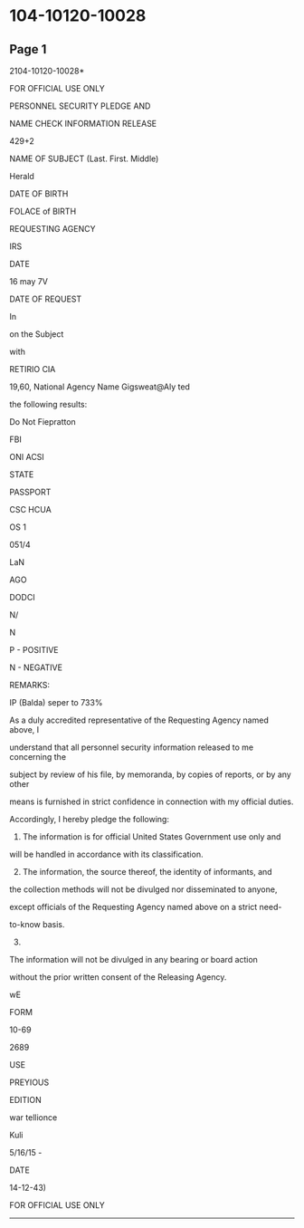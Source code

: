 # 104-10120-10028

## Page 1

2104-10120-10028*

FOR OFFICIAL USE ONLY

PERSONNEL SECURITY PLEDGE AND

NAME CHECK INFORMATION RELEASE

429+2

NAME OF SUBJECT (Last. First. Middle)

Herald

DATE OF BIRTH

FOLACE of BIRTH

REQUESTING AGENCY

IRS

DATE

16 may 7V

DATE OF REQUEST

In

on the Subject

with

RETIRIO CIA

19,60, National Agency Name Gigsweat@Aly ted

the following results:

Do Not Fiepratton

FBI

ONI ACSI

STATE

PASSPORT

CSC HCUA

OS 1

051/4

LaN

AGO

DODCI

N/

N

P - POSITIVE

N - NEGATIVE

REMARKS:

IP (Balda) seper to 733%

As a duly accredited representative of the Requesting Agency named above, I

understand that all personnel security information released to me concerning the

subject by review of his file, by memoranda, by copies of reports, or by any other

means is furnished in strict confidence in connection with my official duties.

Accordingly, I hereby pledge the following:

1. The information is for official United States Government use only and

will be handled in accordance with its classification.

2. The information, the source thereof, the identity of informants, and

the collection methods will not be divulged nor disseminated to anyone,

except officials of the Requesting Agency named above on a strict need-

to-know basis.

3.

The information will not be divulged in any bearing or board action

without the prior written consent of the Releasing Agency.

wE

FORM

10-69

2689

USE

PREYIOUS

EDITION

war tellionce

Kuli

5/16/15 -

DATE

14-12-43)

FOR OFFICIAL USE ONLY

---

